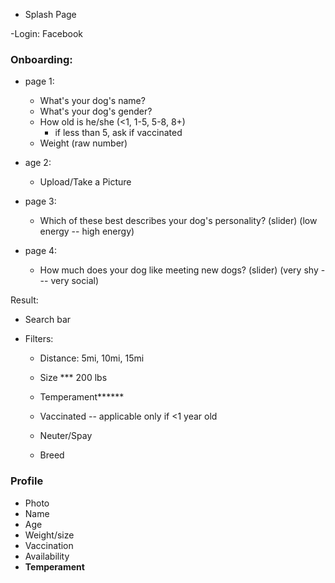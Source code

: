 - Splash Page

-Login: Facebook

### Onboarding:
- page 1:
  - What's your dog's name?
  - What's your dog's gender?
  - How old is he/she (<1, 1-5, 5-8, 8+)
    - if less than 5, ask if vaccinated
  - Weight (raw number)
- age 2:
  - Upload/Take a Picture
- page 3:
  - Which of these best describes your dog's personality? (slider) (low energy -- high energy)

- page 4:
  - How much does your dog like meeting new dogs? (slider) (very shy --- very social)
   

Result:

- Search bar

- Filters:
  - Distance: 5mi, 10mi, 15mi
  - Size *** 200 lbs 
  - Temperament******
  
  
  - Vaccinated -- applicable only if <1 year old
  - Neuter/Spay
  - Breed


### Profile
- Photo
- Name
- Age 
- Weight/size 
- Vaccination
- Availability
- **Temperament**
 


